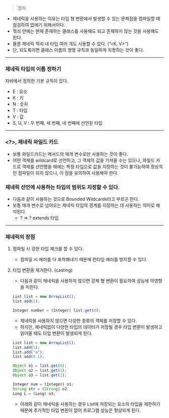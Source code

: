 
> 정리
> 

- 제네릭을 사용하는 이유는 타입 형 변환에서 발생할 수 있는 문제점을 
컴파일할 때 점검하여 없애기 위해서이다.
- 꺾쇠 안에는 현재 존재하는 클래스를 사용해도 되고 존재하지 않는 것을 사용해도 된다.
- 물론 제네릭 꺽쇠 내 타입 여러 개도 사용할 수 있다. (”<K, V>”)
- 단, 되도록이면 클래스 이름의 명명 규칙과 동일하게 지정하는 것이 좋다.

---

### 제네릭 타입의 이름 정하기

자바에서 정의한 기본 규칙이 있다. 

- E : 요소
- K : 키
- N : 숫자
- T : 타입
- V : 값
- S, U, V : 두 번째, 세 번째, 네 번째에 선언된 타입

---

### <?>, 제네릭 와일드 카드

- 보통 와일드카드는 메서드의 매개 변수로만 사용하는 것이 좋다.
- 어떤 객체를 wildcard로 선언하고, 그 객체의 값을 가져올 수는 있으나, 와일드 카드로 객체를 선언했을 때에는 특정 타입으로 값을 지정하는 것이 불가능하여 정상적인 컴파일이 되지 않으니, 이 점을 유의하여 사용해야 한다.

### 제네릭 선언에 사용하는 타입의 범위도 지정할 수 있다.

- 다음과 같이 사용하는 것으로 Bounded Wildcards라고 부르곤 한다.
- 보통 매개 변수로 넘어오는 제네릭 타입의 경계를 지정하는 데 사용하는 의미로 해석된다.
    - ? ⇒ ? extends 타입

---

### 제네릭의 장점

1. 컴파일 시 강한 타입 체크를 할 수 있다. 
    - 컴파일 시 에러를 다 포착해내기 때문에 런타임 에러를 방지할 수 있다.
2. 타입 변환을 제거한다. (casting)
    - 다음과 같이 제네릭을 사용하지 않으면 강제 형 변환이 필요하여 성능에 악영향을 미친다.
    
    ```jsx
    List list = new ArrayList();
    list.add(1);
    
    Integer number = (Integer) list.get(0);
    ```
    
    - 제네릭을 사용하지 않으면 다양한 종류의 객체를 저장할 수 있다.
    - 하지만, 제네릭없이 다양한 타입의 데이터가 저장될 경우 
    타입 변환이 발생하고 읽어올 때도 타입 변환이 발생되게 된다.
    
    ```jsx
    List list = new ArrayList();
    list.add(1);
    list.add("a");
    list.add(0.1);
    
    Object o1 = list.get(0);
    Object o2 = list.get(1);
    Object o3 = list.get(2);
    
    Integer num = (Integer) o1;
    String str = (String) o2;
    Long L = (Long) o3;
    ```
    
    - 아래와 같이 제네릭을 사용하는 경우 List에 저장되는 요소의 타입을 제한하기 때문에 
    추가적인 타입 변환이 없어 프로그램 성능은 향상되게 된다.
